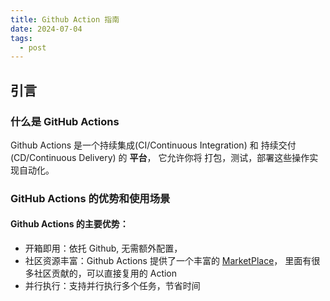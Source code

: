 ```yaml
---
title: Github Action 指南
date: 2024-07-04
tags:
  - post
---
```


## 引言

### 什么是 GitHub Actions

Github Actions 是一个持续集成(CI/Continuous Integration) 和 持续交付(CD/Continuous Delivery) 的 **平台**， 它允许你将 打包，测试，部署这些操作实现自动化。

### GitHub Actions 的优势和使用场景

#### Github Actions 的主要优势：

- 开箱即用：依托 Github, 无需额外配置，
- 社区资源丰富：Github Actions 提供了一个丰富的 [MarketPlace](https://github.com/marketplace?type=actions)， 里面有很多社区贡献的，可以直接复用的 Action
- 并行执行：支持并行执行多个任务，节省时间